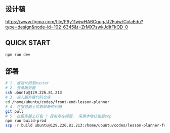 ## 设计稿

https://www.figma.com/file/P9y11wjwHA6CqugJJ2Fuiw/ColaEdu?type=design&node-id=102-6345&t=ZrMX7swkJdItFkOD-0

## QUICK START 

```
npm run dev
```

## 部署

```bash
# 1. 推送代码至master
# 2. 登录服务器
ssh ubuntu@129.226.81.213
# 3. 进入服务器代码仓库
cd /home/ubuntu/codes/front-end-lesson-planner
# 4. 在服务器上拉取最新的代码
git pull
# 5. 在服务器上打包 ? 目前存在问题， 采用本地打包后scp
npm run build-prod
scp -r build ubuntu@129.226.81.213:/home/ubuntu/codes/lesson-planner-frontend
```